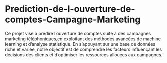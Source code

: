 # Prediction-de-l-ouverture-de-comptes-Campagne-Marketing
Ce projet vise à prédire l’ouverture de comptes suite à des campagnes marketing téléphoniques,en exploitant des méthodes avancées de machine learning et d’analyse statistique. En s’appuyant sur une base de données riche et variée, notre objectif est de comprendre les facteurs influençant les décisions des clients et d’optimiser les ressources allouées aux campagnes.
